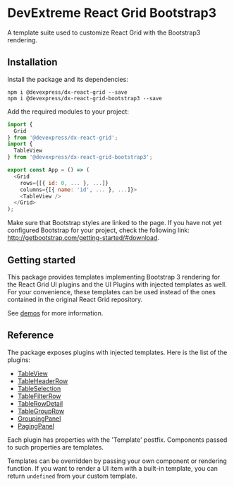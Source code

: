 # DevExtreme React Grid Bootstrap3

A template suite used to customize React Grid with the Bootstrap3 rendering.

## Installation

Install the package and its dependencies:

```
npm i @devexpress/dx-react-grid --save
npm i @devexpress/dx-react-grid-bootstrap3 --save
```

Add the required modules to your project:

```js
import {
  Grid
} from '@devexpress/dx-react-grid';
import {
  TableView
} from '@devexpress/dx-react-grid-bootstrap3';

export const App = () => (
  <Grid
    rows={[{ id: 0, ... }, ...]}
    columns={[{ name: 'id', ... }, ...]}>
    <TableView />
  </Grid>
);
```

Make sure that Bootstrap styles are linked to the page. If you have not yet configured Bootstrap for your project, check the following link: http://getbootstrap.com/getting-started/#download.

## Getting started

This package provides templates implementing Bootstrap 3 rendering for the React Grid UI plugins and the UI Plugins with injected templates as well. For your convenience, these templates can be used instead of the ones contained in the original React Grid repository.

See [demos](../dx-react-demos/README.md) for more information.

## Reference

The package exposes plugins with injected templates. Here is the list of the plugins:

- [TableView](../dx-react-grid/docs/reference/table-view.md)
- [TableHeaderRow](../dx-react-grid/docs/reference/table-header-row.md)
- [TableSelection](../dx-react-grid/docs/reference/table-selection.md)
- [TableFilterRow](../dx-react-grid/docs/reference/table-filter-row.md)
- [TableRowDetail](../dx-react-grid/docs/reference/table-row-detail.md)
- [TableGroupRow](../dx-react-grid/docs/reference/table-group-row.md)
- [GroupingPanel](../dx-react-grid/docs/reference/grouping-panel.md)
- [PagingPanel](../dx-react-grid/docs/reference/paging-panel.md)

Each plugin has properties with the 'Template' postfix. Components passed to such properties are templates.

Templates can be overridden by passing your own component or rendering function. If you want to render a UI item with a built-in template, you can return `undefined` from your custom template.

